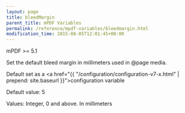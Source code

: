```yaml
---
layout: page
title: bleedMargin
parent_title: mPDF Variables
permalink: /reference/mpdf-variables/bleedmargin.html
modification_time: 2015-08-05T12:01:45+00:00
---
```


mPDF >= 5.1

Set the default bleed margin in millimeters used in @page media.

Default set as a <a href="{{ "/configuration/configuration-v7-x.html" | prepend: site.baseurl }}">configuration variable</a>

Default value: 5

Values: Integer, 0 and above. In millimeters

